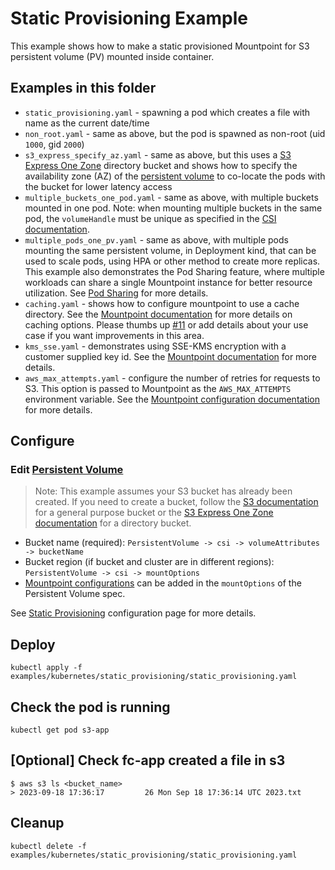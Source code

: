 # Static Provisioning Example
This example shows how to make a static provisioned Mountpoint for S3 persistent volume (PV) mounted inside container.

## Examples in this folder
- `static_provisioning.yaml` - spawning a pod which creates a file with name as the current date/time
- `non_root.yaml` - same as above, but the pod is spawned as non-root (uid `1000`, gid `2000`)
- `s3_express_specify_az.yaml` - same as above, but this uses a [S3 Express One Zone](https://docs.aws.amazon.com/AmazonS3/latest/userguide/s3-express-one-zone.html) directory bucket and shows how to specify the availability zone (AZ) of the [persistent volume](https://kubernetes.io/docs/concepts/scheduling-eviction/assign-pod-node/#node-affinity) to co-locate the pods with the bucket for lower latency access
- `multiple_buckets_one_pod.yaml` - same as above, with multiple buckets mounted in one pod. Note: when mounting multiple buckets in the same pod, the `volumeHandle` must be unique as specified in the [CSI documentation](https://kubernetes.io/docs/concepts/storage/volumes/#csi).
- `multiple_pods_one_pv.yaml` - same as above, with multiple pods mounting the same persistent volume, in Deployment kind, that can be used to scale pods, using HPA or other method to create more replicas. This example also demonstrates the Pod Sharing feature, where multiple workloads can share a single Mountpoint instance for better resource utilization. See [Pod Sharing](../../docs/FEATURES.md#pod-sharing) for more details.
- `caching.yaml` - shows how to configure mountpoint to use a cache directory. See the [Mountpoint documentation](https://github.com/awslabs/mountpoint-s3/blob/main/doc/CONFIGURATION.md#caching-configuration) for more details on caching options. Please thumbs up [#11](https://github.com/awslabs/mountpoint-s3-csi-driver/issues/141) or add details about your use case if you want improvements in this area.
- `kms_sse.yaml` - demonstrates using SSE-KMS encryption with a customer supplied key id. See the [Mountpoint documentation](https://github.com/awslabs/mountpoint-s3/blob/main/doc/CONFIGURATION.md#data-encryption) for more details.
- `aws_max_attempts.yaml` - configure the number of retries for requests to S3. This option is passed to Mountpoint as the `AWS_MAX_ATTEMPTS` environment variable. See the [Mountpoint configuration documentation](https://github.com/awslabs/mountpoint-s3/blob/main/doc/CONFIGURATION.md#other-s3-bucket-configuration) for more details.
## Configure
### Edit [Persistent Volume](https://github.com/awslabs/mountpoint-s3-csi-driver/blob/main/examples/kubernetes/static_provisioning/static_provisioning.yaml)
> Note: This example assumes your S3 bucket has already been created. If you need to create a bucket, follow the [S3 documentation](https://docs.aws.amazon.com/AmazonS3/latest/userguide/creating-bucket.html) for a general purpose bucket or the [S3 Express One Zone documentation](https://docs.aws.amazon.com/AmazonS3/latest/userguide/directory-bucket-create.html) for a directory bucket.
- Bucket name (required): `PersistentVolume -> csi -> volumeAttributes -> bucketName`
- Bucket region (if bucket and cluster are in different regions): `PersistentVolume -> csi -> mountOptions`
- [Mountpoint configurations](https://github.com/awslabs/mountpoint-s3/blob/main/doc/CONFIGURATION.md) can be added in the `mountOptions` of the Persistent Volume spec.

See [Static Provisioning](https://github.com/awslabs/mountpoint-s3-csi-driver/blob/main/docs/CONFIGURATION.md#static-provisioning) configuration page for more details.

## Deploy
```
kubectl apply -f examples/kubernetes/static_provisioning/static_provisioning.yaml
```

## Check the pod is running
```
kubectl get pod s3-app
```

## [Optional] Check fc-app created a file in s3
```
$ aws s3 ls <bucket_name>
> 2023-09-18 17:36:17         26 Mon Sep 18 17:36:14 UTC 2023.txt
```

## Cleanup
```
kubectl delete -f examples/kubernetes/static_provisioning/static_provisioning.yaml
```

